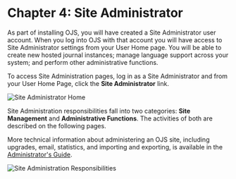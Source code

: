 # Chapter 4: Site Administrator

As part of installing OJS, you will have created a Site Administrator user account. When you log into OJS with that account you will have access to Site Administrator settings from your User Home page. You will be able to create new hosted journal instances; manage language support across your system; and perform other administrative functions.

To access Site Administration pages, log in as a Site Administrator and from your User Home Page, click the **Site Administrator** link.

![Site Administrator Home](images/chapter4/site_admin_home.png)

Site Administration responsibilities fall into two categories: **Site Management** and **Administrative Functions**. The activities of both are described on the following pages.

More technical information about administering an OJS site, including upgrades, email, statistics, and importing and exporting, is available in the [Administrator's Guide](https://docs.pkp.sfu.ca/admin-guide/en/).

![Site Administration Responsibilities](images/chapter4/site_admin_1.png)
